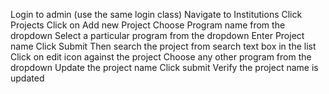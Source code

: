 Login to admin (use the same login class)
Navigate to Institutions
Click Projects
Click on Add new Project
Choose Program name from the dropdown 
Select a particular program from the dropdown
Enter Project name
Click Submit
Then search the project from search text box in the list
Click on edit icon against the project
Choose any other program from the dropdown
Update the project name
Click submit
Verify the project name is updated


